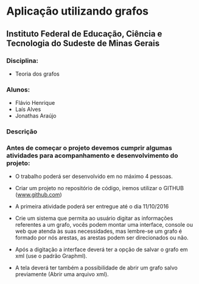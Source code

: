 # Aplicação utilizando grafos
## Instituto Federal de Educação, Ciência e Tecnologia do Sudeste de Minas Gerais

### Disciplina:

*   Teoria dos grafos

### Alunos:

*	Flávio Henrique
* Laís Alves
* Jonathas Araújo



### Descrição

### Antes de começar o projeto devemos cumprir algumas atividades para acompanhamento e desenvolvimento do projeto:

* O trabalho poderá ser desenvolvido em no máximo 4 pessoas.
* Criar um projeto no repositório de código, iremos utilizar o GITHUB (www.github.com)
* A primeira atividade poderá ser entregue até o dia 11/10/2016

* Crie um sistema que permita ao usuário digitar as informações referentes a um grafo, vocês podem montar uma interface, console ou web que atenda às suas necessidades, mas lembre-se um grafo é formado por nós arestas, as arestas podem ser direcionados ou não.
* Após a digitação a interface deverá ter a opção de salvar o grafo em xml (use o padrão Graphml).
* A tela deverá ter também a possibilidade de abrir um grafo salvo previamente (Abrir uma arquivo xml).




